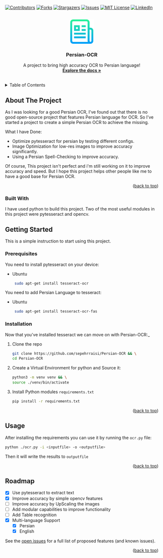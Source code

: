 <!-- Improved compatibility of back to top link: See: https://github.com/othneildrew/Best-README-Template/pull/73 -->
<a name="readme-top"></a>
<!--
*** Thanks for checking out the Best-README-Template. If you have a suggestion
*** that would make this better, please fork the repo and create a pull request
*** or simply open an issue with the tag "enhancement".
*** Don't forget to give the project a star!
*** Thanks again! Now go create something AMAZING! :D
-->



<!-- PROJECT SHIELDS -->
<!--
*** I'm using markdown "reference style" links for readability.
*** Reference links are enclosed in brackets [ ] instead of parentheses ( ).
*** See the bottom of this document for the declaration of the reference variables
*** for contributors-url, forks-url, etc. This is an optional, concise syntax you may use.
*** https://www.markdownguide.org/basic-syntax/#reference-style-links
-->
[![Contributors][contributors-shield]][contributors-url]
[![Forks][forks-shield]][forks-url]
[![Stargazers][stars-shield]][stars-url]
[![Issues][issues-shield]][issues-url]
[![MIT License][license-shield]][license-url]
[![LinkedIn][linkedin-shield]][linkedin-url]



<!-- PROJECT LOGO -->
<br />
<div align="center">
  <a href="https://github.com/sepehrraisi/Persian-OCR">
    <img src="README/images/logo.png" alt="Logo" width="80" height="80">
  </a>

  <h3 align="center">Persian-OCR</h3>

  <p align="center">
    A project to bring high accuracy OCR to Persian language!
    <br />
    <a href="https://github.com/sepehrraisi/Persian-OCR"><strong>Explore the docs »</strong></a>
    <br />
    <br />
    <!-- <a href="https://github.com/othneildrew/Best-README-Template">View Demo</a> -->
    <!-- · -->
    <!-- <a href="https://github.com/othneildrew/Best-README-Template/issues">Report Bug</a> -->
    <!-- · -->
    <!-- <a href="https://github.com/othneildrew/Best-README-Template/issues">Request Feature</a> -->
  </p>
</div>



<!-- TABLE OF CONTENTS -->
<details>
  <summary>Table of Contents</summary>
  <ol>
    <li>
      <a href="#about-the-project">About The Project</a>
      <ul>
        <li><a href="#built-with">Built With</a></li>
      </ul>
    </li>
    <li>
      <a href="#getting-started">Getting Started</a>
      <ul>
        <li><a href="#prerequisites">Prerequisites</a></li>
        <li><a href="#installation">Installation</a></li>
      </ul>
    </li>
    <li><a href="#usage">Usage</a></li>
    <li><a href="#roadmap">Roadmap</a></li>

[//]: # (    <li><a href="#contributing">Contributing</a></li>)

[//]: # (    <li><a href="#license">License</a></li>)

[//]: # (    <li><a href="#contact">Contact</a></li>)

[//]: # (    <li><a href="#acknowledgments">Acknowledgments</a></li>)
  </ol>
</details>



<!-- ABOUT THE PROJECT -->
## About The Project

[//]: # (<a  align="center" href="https://github.com/sepehrraisi/Persian-OCR">)

[//]: # (    <img src="README/images/screenshot.png" alt="ScreenShot">)

[//]: # (</a>)

As I was looking for a good Persian OCR, I've found out that there is no good open-source project that features Persian language for OCR.
So I've started a project to create a simple Persian OCR to achieve the missing.
 
What I have Done:
* Optimize pytesseract for persian by testing different configs.
* Image Optimization for low-res images to improve accuracy significantly.
* Using a Persian Spell-Checking to improve accuracy.

Of course, This project isn't perfect and i'm still working on it to improve accuracy and speed. But I hope this project helps other people like me to have a good base for Persian OCR.


<p align="right">(<a href="#readme-top">back to top</a>)</p>


### Built With

I have used python to build this project.
Two of the most useful modules in this project were pytesseract and opencv.

[//]: # (* [![Next][Next.js]][Next-url])

[//]: # (* [![React][React.js]][React-url])

[//]: # (* [![Vue][Vue.js]][Vue-url])

[//]: # (* [![Angular][Angular.io]][Angular-url])

[//]: # (* [![Svelte][Svelte.dev]][Svelte-url])

[//]: # (* [![Laravel][Laravel.com]][Laravel-url])

[//]: # (* [![Bootstrap][Bootstrap.com]][Bootstrap-url])

[//]: # (* [![JQuery][JQuery.com]][JQuery-url])

[//]: # (<p align="right">&#40;<a href="#readme-top">back to top</a>&#41;</p>)



<!-- GETTING STARTED -->
## Getting Started

This is a simple instruction to start using this project.

### Prerequisites

You need to install pytesseract on your device:
* Ubuntu
  ```sh
   sudo apt-get install tesseract-ocr
  ```
You need to add Persian Language to tesseract:
* Ubuntu
  ```sh
   sudo apt-get install tesseract-ocr-fas
  ```

### Installation

Now that you've installed tesseract we can move on with Persian-OCR:_

1. Clone the repo
   ```sh
   git clone https://github.com/sepehrraisi/Persian-OCR && \
   cd Persian-OCR
   ```
2. Create a Virtual Environment for python and Source it:
   ```sh
   python3 -m venv venv && \
   source ./venv/bin/activate
   ```
3. Install Python modules `requirements.txt`
   ```sh
   pip install -r requirements.txt
   ```

<p align="right">(<a href="#readme-top">back to top</a>)</p>



<!-- USAGE EXAMPLES -->
## Usage

After installing the requirements you can use it by running the `ocr.py` file:
```sh
python ./ocr.py -i <inputfile> -o <outputfile>     
```
Then it will write the results to `outputfile`

[//]: # (_For more examples, please refer to the [Documentation]&#40;https://example.com&#41;_)

<p align="right">(<a href="#readme-top">back to top</a>)</p>



<!-- ROADMAP -->
## Roadmap

- [x] Use pytesseract to extract text
- [x] Improve accuracy by simple opencv features
- [ ] Improve accuracy by UpScaling the images
- [ ] Add modular capabilities to improve functionality
- [ ] Add Table recognition
- [x] Multi-language Support
    - [x] Persian
    - [x] English

See the [open issues](https://github.com/othneildrew/Best-README-Template/issues) for a full list of proposed features (and known issues).

<p align="right">(<a href="#readme-top">back to top</a>)</p>



[//]: # (<!-- CONTRIBUTING -->)

[//]: # (## Contributing)

[//]: # ()
[//]: # (Contributions are what make the open source community such an amazing place to learn, inspire, and create. Any contributions you make are **greatly appreciated**.)

[//]: # ()
[//]: # (If you have a suggestion that would make this better, please fork the repo and create a pull request. You can also simply open an issue with the tag "enhancement".)

[//]: # (Don't forget to give the project a star! Thanks again!)

[//]: # ()
[//]: # (1. Fork the Project)

[//]: # (2. Create your Feature Branch &#40;`git checkout -b feature/AmazingFeature`&#41;)

[//]: # (3. Commit your Changes &#40;`git commit -m 'Add some AmazingFeature'`&#41;)

[//]: # (4. Push to the Branch &#40;`git push origin feature/AmazingFeature`&#41;)

[//]: # (5. Open a Pull Request)

[//]: # ()
[//]: # (<p align="right">&#40;<a href="#readme-top">back to top</a>&#41;</p>)

[//]: # ()
[//]: # ()
[//]: # ()
[//]: # (<!-- LICENSE -->)

[//]: # (## License)

[//]: # ()
[//]: # (Distributed under the MIT License. See `LICENSE.txt` for more information.)

[//]: # ()
[//]: # (<p align="right">&#40;<a href="#readme-top">back to top</a>&#41;</p>)

[//]: # ()
[//]: # ()
[//]: # ()
[//]: # (<!-- CONTACT -->)

[//]: # (## Contact)

[//]: # ()
[//]: # (Your Name - [@your_twitter]&#40;https://twitter.com/your_username&#41; - email@example.com)

[//]: # ()
[//]: # (Project Link: [https://github.com/your_username/repo_name]&#40;https://github.com/your_username/repo_name&#41;)

[//]: # ()
[//]: # (<p align="right">&#40;<a href="#readme-top">back to top</a>&#41;</p>)

[//]: # ()
[//]: # ()
[//]: # ()
[//]: # (<!-- ACKNOWLEDGMENTS -->)

[//]: # (## Acknowledgments)

[//]: # ()
[//]: # (Use this space to list resources you find helpful and would like to give credit to. I've included a few of my favorites to kick things off!)

[//]: # ()
[//]: # (* [Choose an Open Source License]&#40;https://choosealicense.com&#41;)

[//]: # (* [GitHub Emoji Cheat Sheet]&#40;https://www.webpagefx.com/tools/emoji-cheat-sheet&#41;)

[//]: # (* [Malven's Flexbox Cheatsheet]&#40;https://flexbox.malven.co/&#41;)

[//]: # (* [Malven's Grid Cheatsheet]&#40;https://grid.malven.co/&#41;)

[//]: # (* [Img Shields]&#40;https://shields.io&#41;)

[//]: # (* [GitHub Pages]&#40;https://pages.github.com&#41;)

[//]: # (* [Font Awesome]&#40;https://fontawesome.com&#41;)

[//]: # (* [React Icons]&#40;https://react-icons.github.io/react-icons/search&#41;)

[//]: # ()
[//]: # (<p align="right">&#40;<a href="#readme-top">back to top</a>&#41;</p>)



<!-- MARKDOWN LINKS & IMAGES -->
<!-- https://www.markdownguide.org/basic-syntax/#reference-style-links -->
[contributors-shield]: https://img.shields.io/github/contributors/sepehrraisi/Persian-OCR.svg?style=for-the-badge
[contributors-url]: https://github.com/sepehrraisi/Persian-OCR/graphs/contributors
[forks-shield]: https://img.shields.io/github/forks/sepehrraisi/Persian-OCR.svg?style=for-the-badge
[forks-url]: https://github.com/sepehrraisi/Persian-OCR/network/members
[stars-shield]: https://img.shields.io/github/stars/sepehrraisi/Persian-OCR.svg?style=for-the-badge
[stars-url]: https://github.com/sepehrraisi/Persian-OCR/stargazers
[issues-shield]: https://img.shields.io/github/issues/sepehrraisi/Persian-OCR.svg?style=for-the-badge
[issues-url]: https://github.com/sepehrraisi/Persian-OCR/issues
[license-shield]: https://img.shields.io/github/license/sepehrraisi/Persian-OCR?style=for-the-badge
[license-url]: https://github.com/sepehrraisi/Persian-OCR/blob/main/COPYING
[linkedin-shield]: https://img.shields.io/badge/-LinkedIn-black.svg?style=for-the-badge&logo=linkedin&colorB=555
[linkedin-url]: https://linkedin.com/in/sepehrraisi
[product-screenshot]: images/screenshot.png
[Next.js]: https://img.shields.io/badge/next.js-000000?style=for-the-badge&logo=nextdotjs&logoColor=white
[Next-url]: https://nextjs.org/
[React.js]: https://img.shields.io/badge/React-20232A?style=for-the-badge&logo=react&logoColor=61DAFB
[React-url]: https://reactjs.org/
[Vue.js]: https://img.shields.io/badge/Vue.js-35495E?style=for-the-badge&logo=vuedotjs&logoColor=4FC08D
[Vue-url]: https://vuejs.org/
[Angular.io]: https://img.shields.io/badge/Angular-DD0031?style=for-the-badge&logo=angular&logoColor=white
[Angular-url]: https://angular.io/
[Svelte.dev]: https://img.shields.io/badge/Svelte-4A4A55?style=for-the-badge&logo=svelte&logoColor=FF3E00
[Svelte-url]: https://svelte.dev/
[Laravel.com]: https://img.shields.io/badge/Laravel-FF2D20?style=for-the-badge&logo=laravel&logoColor=white
[Laravel-url]: https://laravel.com
[Bootstrap.com]: https://img.shields.io/badge/Bootstrap-563D7C?style=for-the-badge&logo=bootstrap&logoColor=white
[Bootstrap-url]: https://getbootstrap.com
[JQuery.com]: https://img.shields.io/badge/jQuery-0769AD?style=for-the-badge&logo=jquery&logoColor=white
[JQuery-url]: https://jquery.com 
